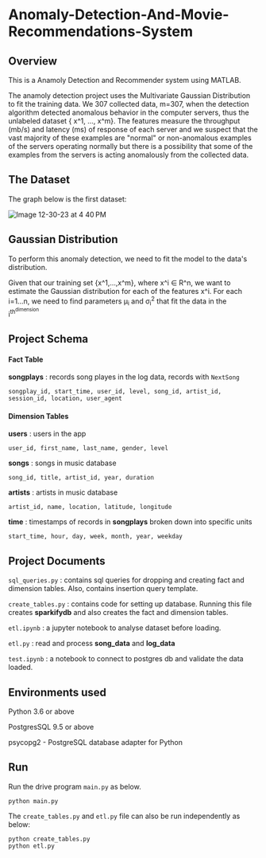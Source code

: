 # Anomaly-Detection-And-Movie-Recommendations-System

## **Overview**


This is a Anamoly Detection and Recommender system using MATLAB. 

The anamoly detection project uses the Multivariate Gaussian Distribution to fit the training data. We 307 collected data, m=307, when the detection algorithm detected anomalous behavior in the computer servers, thus the unlabeled dataset { x^1, ..., x^m}. The features measure the throughput (mb/s) and latency (ms) of response of each server and we suspect that the vast majority of these examples are "normal" or non-anomalous examples of the servers operating normally but there is a possibility that some of the examples from the servers is acting anomalously from the collected data. 




## **The Dataset**

The graph below is the first dataset:



![Image 12-30-23 at 4 40 PM](https://github.com/ntalib/Anomaly-Detection-Movie-Recommendations-System/assets/90749418/8c163b82-44a5-470c-a8a0-70f26129f2b2)


## **Gaussian Distribution**


To perform this anomaly detection, we need to fit the model to the data's distribution. 

Given that our training set {x^1,...,x^m}, where x^i ∈ R^n, we want to estimate the Gaussian distribution for each of the features x^i. For each i=1...n, we need to find parameters μ<sub>i</sub> and σ<sub>i</sub><sup>2</sup>  that fit the data in the i<sup>th<sup>dimension


## Project Schema

#### Fact Table 
**songplays** : records song playes in the log data, records with  `NextSong`
```
songplay_id, start_time, user_id, level, song_id, artist_id, session_id, location, user_agent
```
#### Dimension Tables
**users**  : users in the app
```
user_id, first_name, last_name, gender, level
```
**songs**  : songs in music database
```
song_id, title, artist_id, year, duration
```
**artists**  : artists in music database
```
artist_id, name, location, latitude, longitude
```
**time**  : timestamps of records in  **songplays**  broken down into specific units
```
start_time, hour, day, week, month, year, weekday
```

## Project Documents

```sql_queries.py``` : contains sql queries for dropping and  creating fact and dimension tables. Also, contains insertion query template.

```create_tables.py``` : contains code for setting up database. Running this file creates **sparkifydb** and also creates the fact and dimension tables.

```etl.ipynb``` : a jupyter notebook to analyse dataset before loading. 

```etl.py``` : read and process **song_data** and **log_data**

```test.ipynb``` : a notebook to connect to postgres db and validate the data loaded.

## Environments used 
Python 3.6 or above

PostgresSQL 9.5 or above

psycopg2 - PostgreSQL database adapter for Python


## Run

Run the drive program ```main.py``` as below.
```
python main.py
``` 

The ```create_tables.py``` and ```etl.py``` file can also be run independently as below:
```
python create_tables.py 
python etl.py 
```




